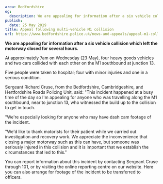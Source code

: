 ```yaml
area: Bedfordshire
og:
  description: We are appealing for information after a six vehicle collision which left the motorway closed for several hours.
publish:
  date: 25 May 2019
title: Appeal following multi-vehicle M1 collision
url: https://www.bedfordshire.police.uk/news-and-appeals/appeal-m1-collision-may2019
```

**We are appealing for information after a six vehicle collision which left the motorway closed for several hours.**

At approximately 7am on Wednesday (23 May), four heavy goods vehicles and two cars collided with each other on the M1 southbound at junction 13.

Five people were taken to hospital; four with minor injuries and one in a serious condition.

Sergeant Richard Cruse, from the Bedfordshire, Cambridgeshire, and Hertfordshire Roads Policing Unit, said: "This incident happened at a busy time of the day so I'm appealing for anyone who was travelling along the M1 southbound, near to junction 13, who witnessed the build up to the collision to get in touch.

"We're especially looking for anyone who may have dash cam footage of the incident.

"We'd like to thank motorists for their patient while we carried out investigation and recovery work. We appreciate the inconvenience that closing a major motorway such as this can have, but someone was seriously injured in this collision and it is important that we establish the circumstances that led to this."

You can report information about this incident by contacting Sergeant Cruse through 101, or by visiting the online reporting centre on our website. Here you can also arrange for footage of the incident to be transferred to officers.
